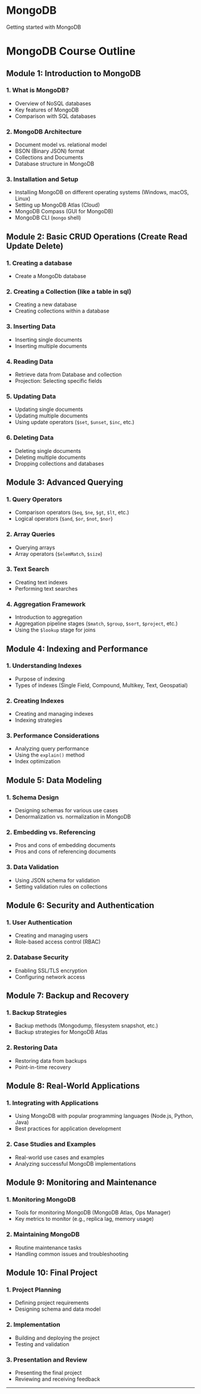 # MongoDB
Getting started with MongoDB





# MongoDB Course Outline

## Module 1: Introduction to MongoDB
### 1. What is MongoDB?
- Overview of NoSQL databases
- Key features of MongoDB
- Comparison with SQL databases


### 2. MongoDB Architecture
- Document model vs. relational model
- BSON (Binary JSON) format
- Collections and Documents
- Database structure in MongoDB


### 3. Installation and Setup
- Installing MongoDB on different operating systems (Windows, macOS, Linux)
- Setting up MongoDB Atlas (Cloud)
- MongoDB Compass (GUI for MongoDB)
- MongoDB CLI (`mongo` shell)














## Module 2: Basic CRUD Operations (Create Read Update Delete)
### 1. Creating a database
- Create a MongoDb database

### 2. Creating a Collection (like a table in sql)
- Creating a new database
- Creating collections within a database


### 3. Inserting Data
- Inserting single documents
- Inserting multiple documents


### 4. Reading Data
- Retrieve data from Database and collection
- Projection: Selecting specific fields


### 5. Updating Data
- Updating single documents
- Updating multiple documents
- Using update operators (`$set`, `$unset`, `$inc`, etc.)


### 6. Deleting Data
- Deleting single documents
- Deleting multiple documents
- Dropping collections and databases




















## Module 3: Advanced Querying
### 1. Query Operators
- Comparison operators (`$eq`, `$ne`, `$gt`, `$lt`, etc.)
- Logical operators (`$and`, `$or`, `$not`, `$nor`)

### 2. Array Queries
- Querying arrays
- Array operators (`$elemMatch`, `$size`)

### 3. Text Search
- Creating text indexes
- Performing text searches

### 4. Aggregation Framework
- Introduction to aggregation
- Aggregation pipeline stages (`$match`, `$group`, `$sort`, `$project`, etc.)
- Using the `$lookup` stage for joins


















## Module 4: Indexing and Performance
### 1. Understanding Indexes
- Purpose of indexing
- Types of indexes (Single Field, Compound, Multikey, Text, Geospatial)

### 2. Creating Indexes
- Creating and managing indexes
- Indexing strategies

### 3. Performance Considerations
- Analyzing query performance
- Using the `explain()` method
- Index optimization

















## Module 5: Data Modeling
### 1. Schema Design
- Designing schemas for various use cases
- Denormalization vs. normalization in MongoDB

### 2. Embedding vs. Referencing
- Pros and cons of embedding documents
- Pros and cons of referencing documents

### 3. Data Validation
- Using JSON schema for validation
- Setting validation rules on collections
















## Module 6: Security and Authentication
### 1. User Authentication
- Creating and managing users
- Role-based access control (RBAC)

### 2. Database Security
- Enabling SSL/TLS encryption
- Configuring network access


















## Module 7: Backup and Recovery
### 1. Backup Strategies
- Backup methods (Mongodump, filesystem snapshot, etc.)
- Backup strategies for MongoDB Atlas

### 2. Restoring Data
- Restoring data from backups
- Point-in-time recovery














## Module 8: Real-World Applications
### 1. Integrating with Applications
- Using MongoDB with popular programming languages (Node.js, Python, Java)
- Best practices for application development

### 2. Case Studies and Examples
- Real-world use cases and examples
- Analyzing successful MongoDB implementations





















## Module 9: Monitoring and Maintenance
### 1. Monitoring MongoDB
- Tools for monitoring MongoDB (MongoDB Atlas, Ops Manager)
- Key metrics to monitor (e.g., replica lag, memory usage)

### 2. Maintaining MongoDB
- Routine maintenance tasks
- Handling common issues and troubleshooting























## Module 10: Final Project
### 1. Project Planning
- Defining project requirements
- Designing schema and data model

### 2. Implementation
- Building and deploying the project
- Testing and validation

### 3. Presentation and Review
- Presenting the final project
- Reviewing and receiving feedback

---


